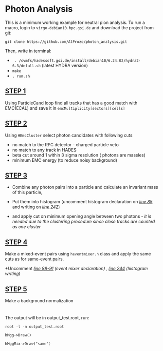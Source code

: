 # Photon Analysis
This is a minimum working example for neutral pion analysis.
To run a macro, login to `virgo-debian10.hpc.gsi.de` and download the project from git:

`git clone https://github.com/AlProzo/photon_analysis.git `

Then, write in terminal:
 - ` . /cvmfs/hadessoft.gsi.de/install/debian10/6.24.02/hydra2-6.3/defall.sh` (latest HYDRA version)
 - `make`
 - `. run.sh`

## [STEP 1](https://github.com/AlProzo/photon_analysis/blob/main/loopDST.C#L120)
Using ParticleCand loop find all tracks that has a good match with EMC(ECAL) and save it in `emcMultiplicity[sectors][cells]`

## [STEP 2](https://github.com/AlProzo/photon_analysis/blob/main/loopDST.C#L147)
Using `HEmcCluster` select photon candidates with following cuts

- no match to the RPC detector - charged particle veto
- no match to any track in HADES
- beta cut around 1 within 3 sigma resolution ( photons are massles)
- minimum EMC energy (to reduce noisy background)

## [STEP 3](https://github.com/AlProzo/photon_analysis/blob/main/loopDST.C#L182)
* Combine any photon pairs into a particle and calculate an invariant mass of this particle, 

* Put them into histogram (uncomment histogram declaration on _[line 85](https://github.com/AlProzo/photon_analysis/blob/main/loopDST.C#L85)_ and writing on _[line 242](https://github.com/AlProzo/photon_analysis/blob/main/loopDST.C#L242)_)

* and apply cut on minimum opening angle between two photons - _it is needed due to the clustering procedure since close tracks are counted as one cluster_

## [STEP 4](https://github.com/AlProzo/photon_analysis/blob/main/loopDST.C#L204)
Make a mixed-event pairs using `heventmixer.h` class and apply the same cuts as for same-event pairs.  

+Uncomment _[line 88-91](https://github.com/AlProzo/photon_analysis/blob/main/loopDST.C#L88) (event mixer declaration)_ , 
_[line 244](https://github.com/AlProzo/photon_analysis/blob/main/loopDST.C#L244) (histogram writing)_

## [STEP 5](https://github.com/AlProzo/photon_analysis/blob/main/loopDST.C#L232)
Make a background normalization


#
The output will be in output_test.root, run:

`root -l -n output_test.root`

`hMgg->Draw()`

`hMggMix->Draw("same")`
